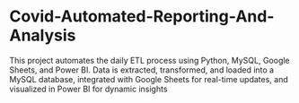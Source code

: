 # Covid-Automated-Reporting-And-Analysis
 This project automates the daily ETL process using Python, MySQL, Google Sheets, and Power BI. Data is extracted, transformed, and loaded into a MySQL database, integrated with Google Sheets for real-time updates, and visualized in Power BI for dynamic insights
